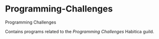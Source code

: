 # Programming-Challenges
</h1>Programming Challenges</h>
<p>Contains programs related to the <i>Programming Challenges</i> Habitica guild.</p>
